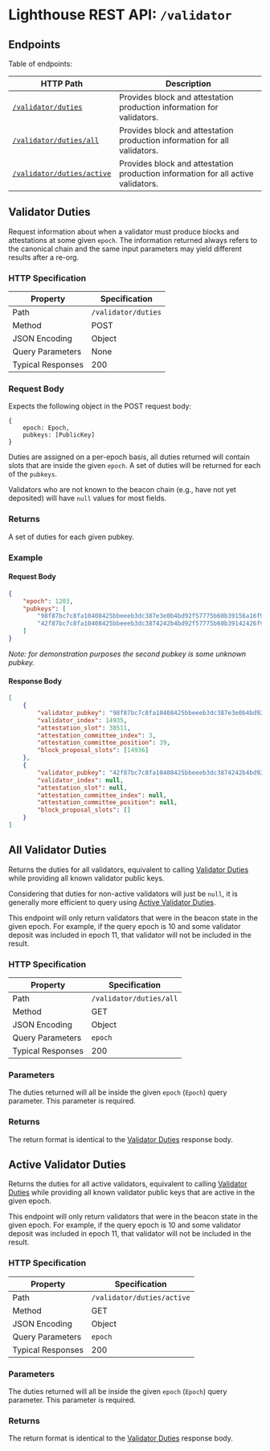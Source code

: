 # Lighthouse REST API: `/validator`

## Endpoints

Table of endpoints:

HTTP Path | Description |
| --- | -- |
[`/validator/duties`](#validator-duties) | Provides block and attestation production information for validators.
[`/validator/duties/all`](#validator-duties-all) | Provides block and attestation production information for all validators.
[`/validator/duties/active`](#validator-duties-active) | Provides block and attestation production information for all active validators.

## Validator Duties

Request information about when a validator must produce blocks and attestations
at some given `epoch`. The information returned always refers to the canonical
chain and the same input parameters may yield different results after a re-org.

### HTTP Specification

| Property | Specification |
| --- |--- |
Path | `/validator/duties`
Method | POST
JSON Encoding | Object
Query Parameters | None
Typical Responses | 200

### Request Body

Expects the following object in the POST request body:

```
{
	epoch: Epoch,
	pubkeys: [PublicKey]
}
```

Duties are assigned on a per-epoch basis, all duties returned will contain
slots that are inside the given `epoch`. A set of duties will be returned for
each of the `pubkeys`.

Validators who are not known to the beacon chain (e.g., have not yet deposited)
will have `null` values for most fields.


### Returns

A set of duties for each given pubkey.

### Example

#### Request Body

```json
{
    "epoch": 1203,
    "pubkeys": [
        "98f87bc7c8fa10408425bbeeeb3dc387e3e0b4bd92f57775b60b39156a16f9ec80b273a64269332d97bdb7d93ae05a16",
        "42f87bc7c8fa10408425bbeeeb3dc3874242b4bd92f57775b60b39142426f9ec80b273a64269332d97bdb7d93ae05a42"
    ]
}
```

_Note: for demonstration purposes the second pubkey is some unknown pubkey._

#### Response Body

```json
[
    {
        "validator_pubkey": "98f87bc7c8fa10408425bbeeeb3dc387e3e0b4bd92f57775b60b39156a16f9ec80b273a64269332d97bdb7d93ae05a16",
        "validator_index": 14935,
        "attestation_slot": 38511,
        "attestation_committee_index": 3,
        "attestation_committee_position": 39,
        "block_proposal_slots": [14936]
    },
    {
        "validator_pubkey": "42f87bc7c8fa10408425bbeeeb3dc3874242b4bd92f57775b60b39142426f9ec80b273a64269332d97bdb7d93ae05a42",
        "validator_index": null,
        "attestation_slot": null,
        "attestation_committee_index": null,
        "attestation_committee_position": null,
        "block_proposal_slots": []
    }
]
```

## All Validator Duties

Returns the duties for all validators, equivalent to calling [Validator
Duties](#validator-duties) while providing all known validator public keys.

Considering that duties for non-active validators will just be `null`, it is
generally more efficient to query using [Active Validator
Duties](#active-validator-duties).

This endpoint will only return validators that were in the beacon state
in the given epoch. For example, if the query epoch is 10 and some validator
deposit was included in epoch 11, that validator will not be included in the
result.

### HTTP Specification

| Property | Specification |
| --- |--- |
Path | `/validator/duties/all`
Method | GET
JSON Encoding | Object
Query Parameters | `epoch`
Typical Responses | 200

### Parameters

The duties returned will all be inside the given `epoch` (`Epoch`) query
parameter. This parameter is required.

### Returns

The return format is identical to the [Validator Duties](#validator-duties) response body.

## Active Validator Duties

Returns the duties for all active validators, equivalent to calling [Validator
Duties](#validator-duties) while providing all known validator public keys that
are active in the given epoch.

This endpoint will only return validators that were in the beacon state
in the given epoch. For example, if the query epoch is 10 and some validator
deposit was included in epoch 11, that validator will not be included in the
result.

### HTTP Specification

| Property | Specification |
| --- |--- |
Path | `/validator/duties/active`
Method | GET
JSON Encoding | Object
Query Parameters | `epoch`
Typical Responses | 200

### Parameters

The duties returned will all be inside the given `epoch` (`Epoch`) query
parameter. This parameter is required.

### Returns

The return format is identical to the [Validator Duties](#validator-duties) response body.
